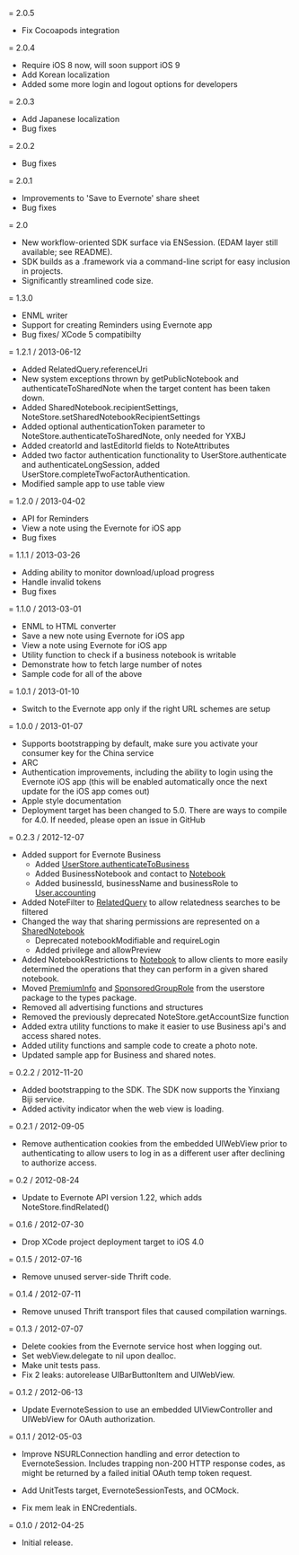 = 2.0.5
* Fix Cocoapods integration

= 2.0.4
* Require iOS 8 now, will soon support iOS 9
* Add Korean localization
* Added some more login and logout options for developers

= 2.0.3

* Add Japanese localization
* Bug fixes

= 2.0.2

* Bug fixes

= 2.0.1

* Improvements to 'Save to Evernote' share sheet
* Bug fixes

= 2.0

* New workflow-oriented SDK surface via ENSession. (EDAM layer still available; see README).
* SDK builds as a .framework via a command-line script for easy inclusion in projects.
* Significantly streamlined code size.

= 1.3.0

* ENML writer
* Support for creating Reminders using Evernote app
* Bug fixes/ XCode 5 compatibilty

= 1.2.1 / 2013-06-12

* Added RelatedQuery.referenceUri
* New system exceptions thrown by getPublicNotebook and authenticateToSharedNote when the target content has been taken down.
* Added SharedNotebook.recipientSettings, NoteStore.setSharedNotebookRecipientSettings
* Added optional authenticationToken parameter to NoteStore.authenticateToSharedNote, only needed for YXBJ
* Added creatorId and lastEditorId fields to NoteAttributes
* Added two factor authentication functionality to UserStore.authenticate and authenticateLongSession, added UserStore.completeTwoFactorAuthentication.
* Modified sample app to use table view

= 1.2.0 / 2013-04-02

* API for Reminders
* View a note using the Evernote for iOS app
* Bug fixes

= 1.1.1 / 2013-03-26

* Adding ability to monitor download/upload progress
* Handle invalid tokens
* Bug fixes

= 1.1.0 / 2013-03-01

* ENML to HTML converter
* Save a new note using Evernote for iOS app
* View a note using Evernote for iOS app
* Utility function to check if a business notebook is writable
* Demonstrate how to fetch large number of notes
* Sample code for all of the above

= 1.0.1 / 2013-01-10

* Switch to the Evernote app only if the right URL schemes are setup

= 1.0.0 / 2013-01-07

* Supports bootstrapping by default, make sure you activate your consumer key for the China service
* ARC
* Authentication improvements, including the ability to login using the Evernote iOS app (this will be enabled automatically once the next update for the iOS app comes out)
* Apple style documentation
* Deployment target has been changed to 5.0. There are ways to compile for 4.0. If needed, please open an issue in GitHub

= 0.2.3 / 2012-12-07

* Added support for Evernote Business
	* Added [UserStore.authenticateToBusiness](http://dev.evernote.com/documentation/reference/UserStore.html#Fn_UserStore_authenticateToBusiness)
	* Added BusinessNotebook and contact to [Notebook](http://dev.evernote.com/documentation/reference/Types.html#Struct_Notebook)
	* Added businessId, businessName and businessRole to [User.accounting](http://dev.evernote.com/documentation/reference/Types.html#Struct_Accounting)
* Added NoteFilter to [RelatedQuery](http://dev.evernote.com/documentation/reference/NoteStore.html#Struct_RelatedQuery) to allow relatedness searches to be filtered
* Changed the way that sharing permissions are represented on a [SharedNotebook](http://dev.evernote.com/documentation/reference/Types.html#Struct_SharedNotebook)
	* Deprecated notebookModifiable and requireLogin
	* Added privilege and allowPreview
* Added NotebookRestrictions to [Notebook](http://dev.evernote.com/documentation/reference/Types.html#Struct_Notebook) to allow clients to more easily determined the operations that they can perform in a given shared notebook.
* Moved [PremiumInfo](http://dev.evernote.com/documentation/reference/Types.html#Struct_PremiumInfo) and [SponsoredGroupRole](http://dev.evernote.com/documentation/reference/Types.html#Enum_SponsoredGroupRole) from the userstore package to the types package.
* Removed all advertising functions and structures
* Removed the previously deprecated NoteStore.getAccountSize function
* Added extra utility functions to make it easier to use Business api's and access shared notes.
* Added utility functions and sample code to create a photo note.
* Updated sample app for Business and shared notes.

= 0.2.2 / 2012-11-20

* Added bootstrapping to the SDK. The SDK now supports the Yinxiang Biji service.
* Added activity indicator when the web view is loading.

= 0.2.1 / 2012-09-05

* Remove authentication cookies from the embedded UIWebView prior to authenticating
  to allow users to log in as a different user after declining to authorize access.

= 0.2 / 2012-08-24

* Update to Evernote API version 1.22, which adds NoteStore.findRelated()

= 0.1.6 / 2012-07-30

* Drop XCode project deployment target to iOS 4.0

= 0.1.5 / 2012-07-16

* Remove unused server-side Thrift code.

= 0.1.4 / 2012-07-11

* Remove unused Thrift transport files that caused compilation warnings.

= 0.1.3 / 2012-07-07

* Delete cookies from the Evernote service host when logging out.
* Set webView.delegate to nil upon dealloc.
* Make unit tests pass.
* Fix 2 leaks: autorelease UIBarButtonItem and UIWebView.

= 0.1.2 / 2012-06-13

* Update EvernoteSession to use an embedded UIViewController and UIWebView for OAuth authorization.


= 0.1.1 / 2012-05-03

* Improve NSURLConnection handling and error detection to EvernoteSession.
Includes trapping non-200 HTTP response codes, as might be returned by a failed initial OAuth temp token request.

* Add UnitTests target, EvernoteSessionTests, and OCMock.

* Fix mem leak in ENCredentials.


= 0.1.0 / 2012-04-25

* Initial release.
